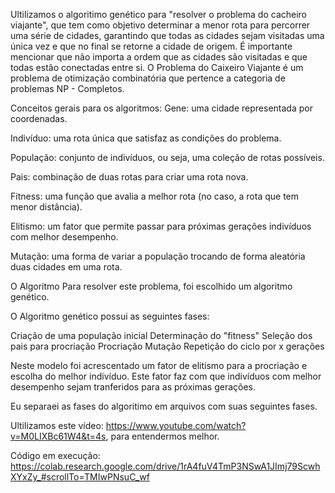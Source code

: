 Ultilizamos o algoritimo genético para "resolver o problema do cacheiro viajante",  que tem como objetivo determinar a menor rota para percorrer uma série de cidades, 
garantindo que todas as cidades sejam visitadas uma única vez e que no final se retorne a cidade de origem. 
É importante mencionar que não importa a ordem que as cidades são visitadas e que todas estão conectadas entre si.
O Problema do Caixeiro Viajante é um problema de otimização combinatória que pertence a categoria de problemas NP - Completos.

Conceitos gerais para os algoritmos:
Gene: uma cidade representada por coordenadas.

Indivíduo: uma rota única que satisfaz as condições do problema.

População: conjunto de indivíduos, ou seja, uma coleção de rotas possíveis.

Pais: combinação de duas rotas para criar uma rota nova.

Fitness: uma função que avalia a melhor rota (no caso, a rota que tem menor distância).

Elitismo: um fator que permite passar para próximas gerações indivíduos com melhor desempenho.

Mutação: uma forma de variar a população trocando de forma aleatória duas cidades em uma rota.

O Algoritmo
Para resolver este problema, foi escolhido um algoritmo genético.

O Algoritmo genético possui as seguintes fases:

Criação de uma população inicial
Determinação do "fitness"
Seleção dos pais para procriação
Procriação
Mutação
Repetição do ciclo por x gerações

Neste modelo foi acrescentado um fator de elitismo para a procriação e escolha do melhor indivíduo. Este fator faz com que indivíduos com melhor desempenho sejam tranferidos para as próximas gerações.

Eu separaei as fases do algoritimo em arquivos com suas seguintes fases.

Ultilizamos este vídeo: https://www.youtube.com/watch?v=M0LIXBc61W4&t=4s, para entendermos melhor.

Código em execução: https://colab.research.google.com/drive/1rA4fuV4TmP3NSwA1JImj79ScwhXYxZy_#scrollTo=TMIwPNsuC_wf
